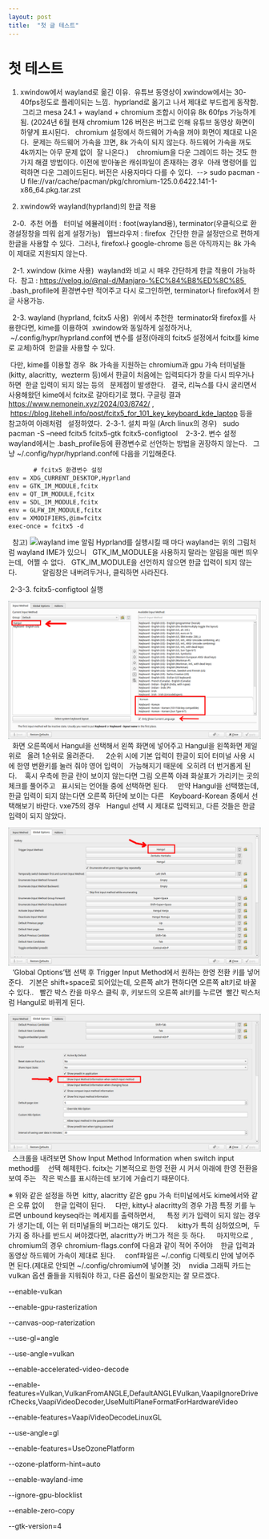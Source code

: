 ```yaml
---
layout: post
title:  "첫 글 테스트"
---
```


# 첫 테스트

1. xwindow에서 wayland로 옮긴 이유.
   유튜브 동영상이 xwindow에서는 30-40fps정도로 플레이되는 느낌.
   hyprland로 옮기고 나서 제대로 부드럽게 동작함. 
   그리고 mesa 24.1 + wayland + chromium 조합시 아이유 8k 60fps 가능하게 됨.
   (2024년 6월 현재 chromium 126 버전은 버그로 인해 유튜브 동영상 화면이 하얗게 표시된다.
   chromium 설정에서 하드웨어 가속을 꺼야 화면이 제대로 나온다.
   문제는 하드웨어 가속을 끄면, 8k 가속이 되지 않는다. 하드웨어 가속을 꺼도 4k까지는 아무 문제 없이
   잘 나온다.)
 
   chromium을 다운 그레이드 하는 것도 한가지 해결 방법이다. 이전에 받아놓은 캐쉬파일이 존재하는 경우
   아래 명령어를 입력하면 다운 그레이드된다. 버전은 사용자마다 다를 수 있다.
   --> sudo pacman -U file://var/cache/pacman/pkg/chromium-125.0.6422.141-1-x86_64.pkg.tar.zst

2. xwindow와 wayland(hyprland)의 한글 적용

  2-0.  추천 어플
    터미널 에뮬레이터 : foot(wayland용), terminator(우클릭으로 환경설정창을 띄워 쉽게 설정가능)
    웹브라우저 : firefox
    간단한 한글 설정만으로 편하게 한글을 사용할 수 있다.
    그러나, firefox나 google-chrome 등은 아직까지는 8k 가속이 제대로 지원되지 않는다.

  2-1. xwindow (kime 사용)
    wayland와 비교 시 매우 간단하게 한글 적용이 가능하다.
   참고 : https://velog.io/@nal-d/Manjaro-%EC%84%B8%ED%8C%85 
   .bash_profile에 환경변수만 적어주고 다시 로그인하면, terminator나 firefox에서 한글 사용가능.

  2-3. wayland (hyprland, fcitx5 사용)
   위에서 추천한  terminator와 firefox를 사용한다면, kime를 이용하여  xwindow와 동일하게 설정하거나,
   ~/.config/hypr/hyprland.conf에 변수를 설정(아래의 fcitx5 설정에서 fcitx를 kime로 교체)하여
   한글을 사용할 수 있다.

   다만, kime를 이용할 경우  8k 가속을 지원하는 chromium과 gpu 가속 터미널들(kitty, alacritty,
   wezterm 등)에서 한글이 처음에는 입력되다가 창을 다시 띄우거나 하면  한글 입력이 되지 않는 등의
   문제점이 발생한다.
 
  결국, 리눅스를 다시 굴리면서 사용해왔던 kime에서 fcitx로 갈아타기로 했다.
  구글링 결과  https://www.nemonein.xyz/2024/03/8742/ , 
   https://blog.litehell.info/post/fcitx5_for_101_key_keyboard_kde_laptop 등을 참고하여 아래처럼
   설정하였다.
 2-3-1. 설치 파일 (Arch linux의 경우)
    sudo pacman -S –need fcitx5 fcitx5-gtk fcitx5-configtool 
 
2-3-2. 변수 설정
    wayland에서는 .bash_profile등에 환경변수로 선언하는 방법을 권장하지 않는다.
    그냥 ~/.config/hypr/hyprland.conf에 다음을 기입해준다.

           # fcitx5 환경변수 설정
	env = XDG_CURRENT_DESKTOP,Hyprland
	env = GTK_IM_MODULE,fcitx
	env = QT_IM_MODULE,fcitx
	env = SDL_IM_MODULE,fcitx
	env = GLFW_IM_MODULE,fcitx
	env = XMODIFIERS,@im=fcitx
	exec-once = fcitx5 -d
  참고)
![wayland ime 알림](/assets/images/nofity.png)
	Hyprland를 실행시킬 때 마다 wayland는 위의 그림처럼 wayland IME가 있으니
 	GTK_IM_MODULE을 사용하지 말라는 알림을 매번 띄우는데,  어쩔 수 없다.
 	GTK_IM_MODULE을 선언하지 않으면 한글 입력이 되지 않는다.
            알림창은 내버려두거나, 클릭하면 사라진다.

 2-3-3. fcitx5-configtool 실행

![global tab-1 스크린샷](/assets/images/global-1.png)
  화면 오른쪽에서 Hangul을 선택해서 왼쪽 화면에 넣어주고 Hangul을 왼쪽화면 제일 위로
  올려 1순위로 올려준다.
  
  2순위 시에 기본 입력이 한글이 되어 터미널 사용 시에 한영 변환키를 눌러 줘야 영어 입력이
  가능해지기 때문에  오히려 더 번거롭게 된다. 
  혹시 우측에 한글 란이 보이지 않는다면 그림 오른쪽 아래 화살표가 가리키는 곳의 체크를 풀어주고
  표시되는 언어들 중에 선택하면 된다.
 
  만약 Hangul을 선택했는데, 한글 입력이 되지 않는다면 오른쪽 하단에 보이는 다른
  Keyboard-Korean 중에서 선택해보기 바란다. vxe75의 경우
  Hangul 선택 시 제대로 입력되고, 다른 것들은 한글 입력이 되지 않았다.

![global tab-2 스크린샷](/assets/images/global-2.png)
  ‘Global Options’탭 선택 후 Trigger Input Method에서 원하는 한영 전환 키를 넣어준다.
  기본은 shift+space로 되어있는데, 오른쪽 alt가 편하다면 오른쪽 alt키로 바꿀 수 있다..
  빨간 박스 칸을 마우스 클릭 후, 키보드의 오른쪽 alt키를 누르면  빨간 박스처럼 Hangul로 바뀌게 된다.

![global tab-3 스크린샷](/assets/images/global-3.png)
  스크롤을 내려보면 Show Input Method Information when switch input method를 
  선택 해제한다. fcitx는 기본적으로 한영 전환 시 커서 아래에 한영 전환을 보여 주는
  작은 박스를 표시하는데 보기에 거슬리기 때문이다.

※ 위와 같은 설정을 하면  kitty, alacritty 같은 gpu 가속 터미널에서도 kime에서와 같은 오류 없이
    한글 입력이 된다.
    다만, kitty나 alacritty의 경우 가끔 특정 키를 누르면 unbound keyseq라는 메세지를 출력하면서, 
    특정 키가 입력이 되지 않는 경우가 생기는데, 이는 위 터미널들의 버그라는 얘기도 있다.
    kitty가 특히 심하였으며,  두 가지 중 하나를 반드시 써야겠다면, alacritty가 버그가 적은 듯 하다.
 
   마지막으로 , chromium의 경우 chromium-flags.conf에 다음과 같이 적어 주어야
   한글 입력과 동영상 하드웨어 가속이 제대로 된다. 
   conf파일은 ~/.config 디렉토리 안에 넣어주면 된다.(제대로 안되면 ~/.config/chromium에 넣어볼 것)
   nvidia 그래픽 카드는 vulkan 옵션 줄들을 지워줘야 하고, 다른 옵션이 필요한지는 잘 모르겠다.

--enable-vulkan

--enable-gpu-rasterization

--canvas-oop-raterization

--use-gl=angle

--use-angle=vulkan

--enable-accelerated-video-decode

--enable-features=Vulkan,VulkanFromANGLE,DefaultANGLEVulkan,VaapiIgnoreDriverChecks,VaapiVideoDecoder,UseMultiPlaneFormatForHardwareVideo

--enable-features=VaapiVideoDecodeLinuxGL

--use-angle=gl

--enable-features=UseOzonePlatform

--ozone-platform-hint=auto

--enable-wayland-ime

--ignore-gpu-blocklist

--enable-zero-copy

--gtk-version=4


